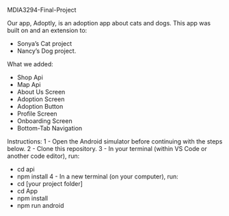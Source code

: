 MDIA3294-Final-Project

Our app, Adoptly, is an adoption app about cats and dogs. 
This app was built on and an extension to:
- Sonya’s Cat project
- Nancy’s Dog project.

What we added:
- Shop Api
- Map Api
- About Us Screen
- Adoption Screen
- Adoption Button
- Profile Screen
- Onboarding Screen
- Bottom-Tab Navigation

Instructions: 
1 - Open the Android simulator before continuing with the steps below.
2 - Clone this repository.
3 - In your terminal (within VS Code or another code editor), run:
  - cd api
  - npm install
4 - In a new terminal (on your computer), run:
  - cd [your project folder]
  - cd App
  - npm install
  - npm run android

